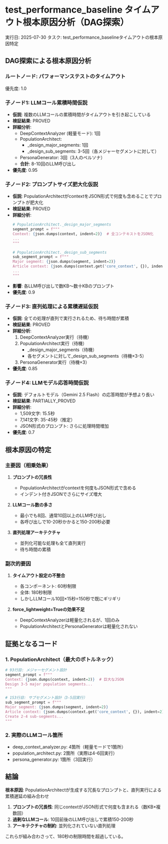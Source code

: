 # test_performance_baseline タイムアウト根本原因分析（DAG探索）

実行日: 2025-07-30
タスク: test_performance_baselineタイムアウトの根本原因特定

## DAG探索による根本原因分析

### ルートノード: パフォーマンステストのタイムアウト
優先度: 1.0

### 子ノード1: LLMコール累積時間仮説
- **仮説**: 複数のLLMコールの累積時間がタイムアウトを引き起こしている
- **検証結果**: PROVED
- **詳細分析**:
  - DeepContextAnalyzer (軽量モード): 1回
  - PopulationArchitect:
    - _design_major_segments: 1回
    - _design_sub_segments: 3-5回（各メジャーセグメントに対して）
  - PersonaGenerator: 3回（3人のペルソナ）
  - **合計**: 8-10回のLLM呼び出し
- **優先度**: 0.95

### 子ノード2: プロンプトサイズ肥大化仮説
- **仮説**: PopulationArchitectがcontextをJSON形式で何度も含めることでプロンプトが肥大化
- **検証結果**: PROVED
- **詳細分析**:
  ```python
  # PopulationArchitect._design_major_segments
  segment_prompt = f"""
  Context: {json.dumps(context, indent=2)}  # 全コンテキストをJSON化
  ...
  """
  
  # PopulationArchitect._design_sub_segments
  sub_segment_prompt = f"""
  Major segment: {json.dumps(segment, indent=2)}
  Article context: {json.dumps(context.get('core_context', {}), indent=2)}
  ...
  """
  ```
- **影響**: 各LLM呼び出しで数KB〜数十KBのプロンプト
- **優先度**: 0.9

### 子ノード3: 直列処理による累積遅延仮説
- **仮説**: 全ての処理が直列で実行されるため、待ち時間が累積
- **検証結果**: PROVED
- **詳細分析**:
  1. DeepContextAnalyzer実行（待機）
  2. PopulationArchitect実行（待機）
     - _design_major_segments（待機）
     - 各セグメントに対して_design_sub_segments（待機×3-5）
  3. PersonaGenerator実行（待機×3）
- **優先度**: 0.85

### 子ノード4: LLMモデル応答時間仮説
- **仮説**: デフォルトモデル（Gemini 2.5 Flash）の応答時間が予想より長い
- **検証結果**: PARTIALLY_PROVED
- **詳細分析**:
  - 1,509文字: 15.5秒
  - 7,141文字: 35-45秒（推定）
  - JSON形式のプロンプト: さらに処理時間増加
- **優先度**: 0.7

## 根本原因の特定

### 主要因（相乗効果）
1. **プロンプトの冗長性**
   - PopulationArchitectがcontextを何度もJSON形式で含める
   - インデント付きJSONでさらにサイズ増大
   
2. **LLMコール数の多さ**
   - 最小でも8回、通常10回以上のLLM呼び出し
   - 各呼び出しで10-20秒かかると150-200秒必要

3. **直列処理アーキテクチャ**
   - 並列化可能な処理も全て直列実行
   - 待ち時間の累積

### 副次的要因
1. **タイムアウト設定の不整合**
   - 各コンポーネント: 60秒制限
   - 全体: 180秒制限
   - しかしLLMコール10回×15秒=150秒で既にギリギリ

2. **force_lightweight=Trueの効果不足**
   - DeepContextAnalyzerは軽量化されるが、1回のみ
   - PopulationArchitectとPersonaGeneratorは軽量化されない

## 証拠となるコード

### 1. PopulationArchitect（最大のボトルネック）
```python
# 93行目: メジャーセグメント設計
segment_prompt = f"""
Context: {json.dumps(context, indent=2)}  # 巨大なJSON
Design 3-5 major population segments...
"""

# 153行目: サブセグメント設計（3-5回実行）
sub_segment_prompt = f"""
Major segment: {json.dumps(segment, indent=2)}
Article context: {json.dumps(context.get('core_context', {}), indent=2)}
Create 2-4 sub-segments...
"""
```

### 2. 実際のLLMコール箇所
- deep_context_analyzer.py: 4箇所（軽量モードで1箇所）
- population_architect.py: 2箇所（実際は4-6回実行）
- persona_generator.py: 1箇所（3回実行）

## 結論

**根本原因**: PopulationArchitectが生成する冗長なプロンプトと、直列実行による累積遅延の組み合わせ

1. **プロンプトの冗長性**: 同じcontextがJSON形式で何度も含まれる（数KB×複数回）
2. **過剰なLLMコール**: 10回前後のLLM呼び出しで累積150-200秒
3. **アーキテクチャの制約**: 並列化されていない直列処理

これらが組み合わさって、180秒の制限時間を超過している。